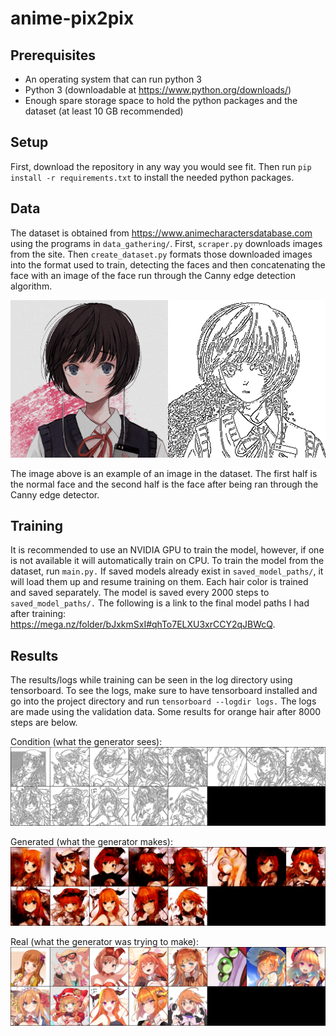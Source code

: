 # anime-pix2pix

## Prerequisites
* An operating system that can run python 3
* Python 3 (downloadable at https://www.python.org/downloads/)
* Enough spare storage space to hold the python packages and the dataset (at least 10 GB recommended)

## Setup
First, download the repository in any way you would see fit. Then run `pip install -r requirements.txt` to install the needed python packages.

## Data
The dataset is obtained from https://www.animecharactersdatabase.com using the programs in `data_gathering/`. First, `scraper.py` downloads images from the site. Then `create_dataset.py` formats those downloaded images into the format used to train, detecting the faces and then concatenating the face with an image of the face run through the Canny edge detection algorithm.

![image](https://github.com/aryanpanpalia/anime-pix2pix/blob/main/examples/data/image.png)

The image above is an example of an image in the dataset. The first half is the normal face and the second half is the face after being ran through the Canny edge detector.

## Training
It is recommended to use an NVIDIA GPU to train the model, however, if one is not available it will automatically train on CPU. To train the model from the dataset, run `main.py.` If saved models already exist in `saved_model_paths/`, it will load them up and resume training on them. Each hair color is trained and saved separately. The model is saved every 2000 steps to `saved_model_paths/.` The following is a link to the final model paths I had after training: https://mega.nz/folder/bJxkmSxI#qhTo7ELXU3xrCCY2qJBWcQ.

## Results
The results/logs while training can be seen in the log directory using tensorboard. To see the logs, make sure to have tensorboard installed and go into the project directory and run `tensorboard --logdir logs.` The logs are made using the validation data. Some results for orange hair after 8000 steps are below.

Condition (what the generator sees):
![image](https://github.com/aryanpanpalia/anime-pix2pix/blob/main/examples/results/orange_condition.png)

Generated (what the generator makes):
![image](https://github.com/aryanpanpalia/anime-pix2pix/blob/main/examples/results/orange_fake.png)

Real (what the generator was trying to make):
![image](https://github.com/aryanpanpalia/anime-pix2pix/blob/main/examples/results/orange_real.png)
